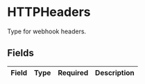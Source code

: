 # HTTPHeaders

Type for webhook headers.


## Fields

| Field       | Type        | Required    | Description |
| ----------- | ----------- | ----------- | ----------- |